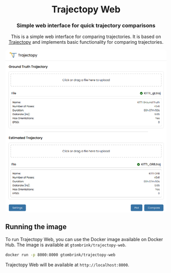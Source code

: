 <div align="center">
    <h1>Trajectopy Web</h1>
    <h3>Simple web interface for quick trajectory comparisons</h3>

This is a simple web interface for comparing trajectories. It is based on [Trajectopy](https://github.com/gereon-t/trajectopy) and implements basic functionality for comparing trajectories.


<p align="center">
  <img style="border-radius: 10px;" src=.images/frontend.png>
</p>

</div>


## Running the image

To run Trajectopy Web, you can use the Docker image available on Docker Hub. The image is available at `gtombrink/trajectopy-web`.

```bash	
docker run -p 8000:8000 gtombrink/trajectopy-web
```

Trajectopy Web will be available at `http://localhost:8000`.
